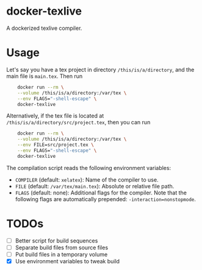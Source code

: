 docker-texlive
==============

A dockerized texlive compiler.

# Usage

Let's say you have a tex project in directory `/this/is/a/directory`, and the main file is `main.tex`. Then run

```sh
    docker run --rm \
    --volume /this/is/a/directory:/var/tex \
    --env FLAGS="-shell-escape" \
    docker-texlive
```

Alternatively, if the tex file is located at `/this/is/a/directory/src/project.tex`, then you can run

```sh
    docker run --rm \
    --volume /this/is/a/directory:/var/tex \
    --env FILE=src/project.tex \
    --env FLAGS="-shell-escape" \
    docker-texlive
```

The compilation script reads the following environment variables:

* `COMPILER` (default: `xelatex`): Name of the compiler to use.
* `FILE` (default: `/var/tex/main.tex`): Absolute or relative file path.
* `FLAGS` (default: none): Additional flags for the compiler. Note that the following flags are automatically prepended: `-interaction=nonstopmode`.

# TODOs

- [ ] Better script for build sequences
- [ ] Separate build files from source files
- [ ] Put build files in a temporary volume
- [X] Use environment variables to tweak build
